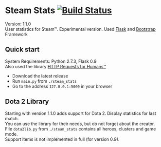 Steam Stats [![Build Status](https://travis-ci.org/Lardjo/Steam-stats.png?branch=develop)](https://travis-ci.org/Lardjo/Steam-stats)
===========
Version: 1.1.0  
User statistics for Steam™. Experimental version. Used [Flask](https://github.com/mitsuhiko/flask) and [Bootstrap](https://github.com/twitter/bootstrap) Framework

## Quick start

System Requirements: Python 2.7.3, Flask 0.9  
Also used the library [HTTP Requests for Humans™](https://github.com/kennethreitz/requests)

* Download the latest release
* Run `main.py` from `./steam_stats`
* Go to the address `127.0.0.1:5000` in your browser

## Dota 2 Library

Starting with version 1.1.0 adds support for Dota 2. Display statistics for last match.  
You can use the library for their needs, but do not forget about the creator.  
File `dota2lib.py` from `./steam_stats` contains all heroes, clusters and game mode.  
Support items is not implemented in full (for version 0.9).
